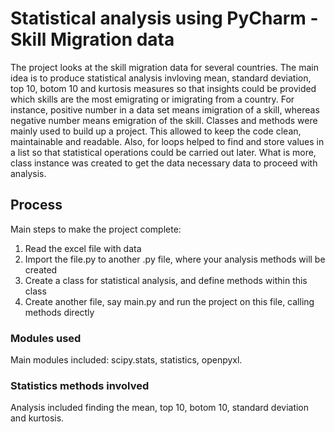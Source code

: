# Statistical analysis using PyCharm - Skill Migration data

The project looks at the skill migration data for several countries. The main idea is to produce statistical analysis invloving mean, standard deviation, top 10, botom 10 and kurtosis measures so that insights could be provided which skills are the most emigrating or imigrating from a country. For instance, positive number in a data set means imigration of a skill, whereas negative number means emigration of the skill. Classes and methods were mainly used to build up a project. This allowed to keep the code clean, maintainable and readable. Also, for loops helped to find and store values in a list so that statistical operations could be carried out later. What is more, class instance  was created to get the data necessary data to proceed with analysis.

## Process

Main steps to make the project complete:

1) Read the excel file with data
2) Import the file.py to another .py file, where your analysis methods will be created
3) Create a class for statistical analysis, and define methods within this class
4) Create another file, say main.py and run the project on this file, calling methods directly

### Modules used

Main modules included: scipy.stats, statistics, openpyxl.

### Statistics methods involved

Analysis included finding the mean, top 10, botom 10, standard deviation and kurtosis.


